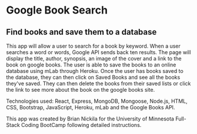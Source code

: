 # Google Book Search

## Find books and save them to a database

This app will allow a user to search for a book by keyword. When a user searches a word or words, Google API sends back ten results. The page will display the title, author, synopsis, an image of the cover and a link to the book on google books. The user is able to save the books to an online database using mLab through Heroku. Once the user has books saved to the database, they can then click on Saved Books and see all the books they've saved. They can then delete the books from their saved lists or click the link to see more about the book on the google books site.

Technologies used: React, Express, MongoDB, Mongoose, Node.js, HTML, CSS, Bootstrap, JavaScript, Heroku, mLab and the Google Books API.

This app was created by Brian Nickila for the University of Minnesota Full-Stack Coding BootCamp following detailed instructions.